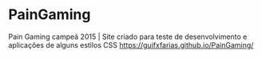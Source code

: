 # PainGaming
Pain Gaming campeã 2015 |
Site criado para teste de desenvolvimento e aplicações de alguns estilos CSS
https://guifxfarias.github.io/PainGaming/
